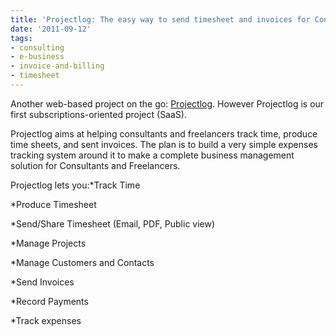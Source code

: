 ```yaml
---
title: 'Projectlog: The easy way to send timesheet and invoices for Consultants'
date: '2011-09-12'
tags:
- consulting
- e-business
- invoice-and-billing
- timesheet
---
```


Another web-based project on the go: 
[Projectlog](http://getprojectlog.com/). However Projectlog is our first subscriptions-oriented project (SaaS).

Projectlog aims at helping consultants and freelancers track time, produce time sheets, and sent invoices. The plan is to build a very simple expenses tracking system around it to make a complete business management solution for Consultants and Freelancers.

Projectlog lets you:*Track Time

	
*Produce Timesheet

	
*Send/Share Timesheet (Email, PDF, Public view)

	
*Manage Projects

	
*Manage Customers and Contacts

	
*Send Invoices

	
*Record Payments

	
*Track expenses
